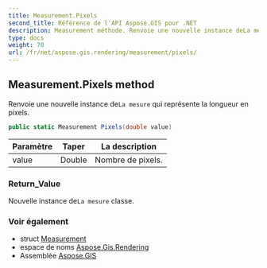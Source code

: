 ```yaml
---
title: Measurement.Pixels
second_title: Référence de l'API Aspose.GIS pour .NET
description: Measurement méthode. Renvoie une nouvelle instance deLa mesure qui représente la longueur en pixels.
type: docs
weight: 70
url: /fr/net/aspose.gis.rendering/measurement/pixels/
---
```

## Measurement.Pixels method

Renvoie une nouvelle instance de`La mesure` qui représente la longueur en pixels.

```csharp
public static Measurement Pixels(double value)
```

| Paramètre | Taper | La description |
| --- | --- | --- |
| value | Double | Nombre de pixels. |

### Return_Value

Nouvelle instance de`La mesure` classe.

### Voir également

* struct [Measurement](../)
* espace de noms [Aspose.Gis.Rendering](../../measurement/)
* Assemblée [Aspose.GIS](../../../)



